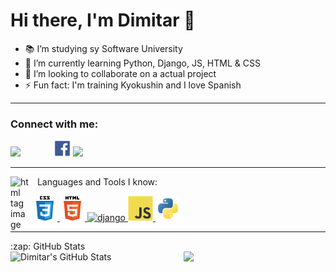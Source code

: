 ### <h1> Hi there, I'm Dimitar 👋 </h1>
- 📚 I’m studying sy Software University
- 🌱 I’m currently learning Python, Django, JS, HTML & CSS
- 👯 I’m looking to collaborate on a actual project
- ⚡ Fun fact: I'm training Kyokushin and I love Spanish

---

### Connect with me:

[<img src="https://cdn2.iconfinder.com/data/icons/social-media-2285/512/1_Instagram_colored_svg_1-512.png" width="26px" style="padding-right:50px">](https://www.instagram.com/_mitaka04/)
[<img src="https://github.com/devicons/devicon/blob/v2.14.0/icons/facebook/facebook-plain.svg" alt="facebook" width="26px">](https://www.facebook.com/profile.php?id=100004329915600)
[<img src="https://cdn2.iconfinder.com/data/icons/social-media-2285/512/1_Linkedin_unofficial_colored_svg-512.png" width="26px" style="padding-right:50px">](https://www.linkedin.com/in/dimitar-dimitrov-10b602222/)

---

<img align="left" alt="html tag image" src="https://media2.giphy.com/media/QssGEmpkyEOhBCb7e1/giphy.gif?cid=ecf05e47a0n3gi1bfqntqmob8g9aid1oyj2wr3ds3mg700bl&rid=giphy.gif" width="30" style="margin-right: 5px;"> &nbsp; Languages and Tools I know:

<p 
align="left"> <a href="https://www.w3schools.com/css/" target="_blank" rel="noreferrer"> 
<img src="https://raw.githubusercontent.com/devicons/devicon/master/icons/css3/css3-original-wordmark.svg" alt="css3" width="40" height="40"/> </a>
<a href="https://www.djangoproject.com/" target="_blank" rel="noreferrer"> 
<img src="https://raw.githubusercontent.com/devicons/devicon/master/icons/html5/html5-original-wordmark.svg" alt="html5" width="40" height="40"/> </a>
<a href="https://developer.mozilla.org/en-US/docs/Web/JavaScript" target="_blank" rel="noreferrer">
<img src="https://cdn.worldvectorlogo.com/logos/django.svg" alt="django" width="40" height="40"/> </a> <a href="https://www.w3.org/html/" target="_blank" rel="noreferrer">
<img src="https://raw.githubusercontent.com/devicons/devicon/master/icons/javascript/javascript-original.svg" alt="javascript" width="40" height="40"/> </a>
<a href="https://www.python.org" target="_blank" rel="noreferrer"> <img src="https://raw.githubusercontent.com/devicons/devicon/master/icons/python/python-original.svg" alt="python" width="40" height="40"/> </a> 
</p>

---

<summary>:zap: GitHub Stats</summary>

<div>
  <img display:flex width="40%" align="left" alt="Dimitar's GitHub Stats" src="https://github-readme-stats-git-masterrstaa-rickstaa.vercel.app/api?username=DimitarDimitr0v&show_icons=true&hide_border=false&title_color=ff652f&icon_color=FFE400&bg_color=09131B&text_color=ffffff&border_color=0c1a25" />
  
  <img display:flex align="right" width="45%" src="https://github-readme-stats-git-masterrstaa-rickstaa.vercel.app/api/top-langs/?username=DimitarDimitr0v&layout=compact&bg_color=09131B&hide_border=true" />
</div>
  
